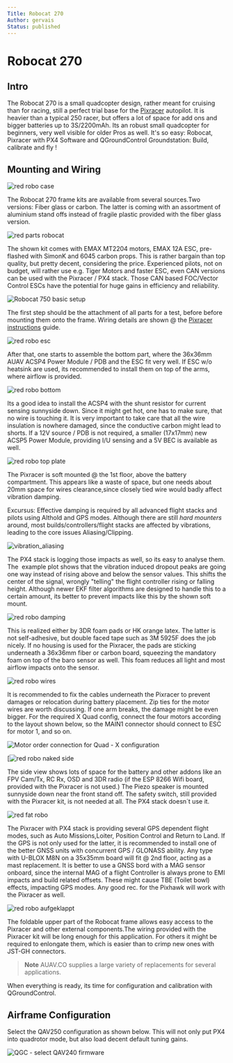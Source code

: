 ```yaml
---
Title: Robocat 270
Author: gervais
Status: published
---
```


# Robocat 270

## Intro

The Robocat 270 is a small quadcopter design, rather meant for cruising
than for racing, still a perfect trial base for the
[Pixracer](../flight_controller/pixracer.md) autopilot. It is heavier than a
typical 250 racer, but offers a lot of space for add ons and bigger
batteries up to 3S/2200mAh. Its an robust small quadcopter for
beginners, very well visible for older Pros as well. It's so easy:
Robocat, Pixracer with PX4 Software and QGroundControl Groundstation:
Build, calibrate and fly !

## Mounting and Wiring

![red robo case](../../images/red_robo_case.jpg)

The Robocat 270 frame kits are available from several sources.Two
versions: Fiber glass or carbon. The latter is coming with an assortment
of aluminium stand offs instead of fragile plastic provided with the
fiber glass version.

![red parts robocat](../../images/red_parts_robocat.jpg)

The shown kit comes with EMAX MT2204 motors, EMAX 12A ESC, pre-flashed
with SimonK and 6045 carbon props. This is rather bargain than top
quality, but pretty decent, considering the price. Experienced pilots,
not on budget, will rather use e.g. Tiger Motors and faster ESC, even
CAN versions can be used with the Pixracer / PX4 stack. Those CAN based
FOC/Vector Control ESCs have the potential for huge gains in efficiency
and reliability.

![Robocat 750 basic setup](../../images/robocat750_basic_setup_1.jpg)

The first step should be the attachment of all parts for a test, before
before mounting them onto the frame. Wiring details are shown @ the
[Pixracer instructions](../flight_controller/pixracer.md) guide.

![red robo esc](../../images/red_robo_esc.jpg)

After that, one starts to assemble the bottom part, where the 36x36mm
AUAV ACSP4 Power Module / PDB and the ESC fit very well. If ESC w/o
heatsink are used, its recommended to install them on top of the arms,
where airflow is provided.

![red robo bottom](../../images/red_robo_bottom.jpg)

Its a good idea to install the ACSP4 with the shunt resistor for current
sensing sunnyside down. Since it might get hot, one has to make sure,
that no wire is touching it. It is very important to take care that all
the wire insulation is nowhere damaged, since the conductive carbon
might lead to shorts. If a 12V source / PDB is not required, a smaller
(17x17mm) new ACSP5 Power Module, providing I/U sensing and a 5V BEC is
available as well.

![red robo top plate](../../images/red_robo_top_plate.jpg)

The Pixracer is soft mounted @ the 1st floor, above the battery
compartment. This appears like a waste of space, but one needs about
20mm space for wires clearance,since closely tied wire would badly
affect vibration damping.

Excursus: Effective damping is required by all advanced flight stacks
and pilots using Althold and GPS modes. Although there are still *hard
mounters* around, most builds/controllers/flight stacks are affected
by vibrations, leading to the core issues Aliasing/Clipping.

![vibration_aliasing](../../images/vibration_aliasing.png)

The PX4 stack is logging those impacts as well, so its easy to analyse
them. The  example plot shows that the vibration induced dropout peaks
are going one way instead of rising above and below the sensor values.
This shifts the center of the signal, wrongly "telling" the flight
controller rising or falling height. Although newer EKF filter
algorithms are designed to handle this to a certain amount, its better
to prevent impacts like this by the shown soft mount.

![red robo damping](../../images/red_robo_damping.jpg)

This is realized either by 3DR foam pads or HK orange latex. The latter
is not self-adhesive, but double faced tape such as 3M 5925F does the
job nicely. If no housing is used for the Pixracer, the pads are
sticking underneath a 36x36mm fiber or carbon board, squeezing the
mandatory foam on top of the baro sensor as well. This foam reduces all
light and most airflow impacts onto the sensor.

![red robo wires](../../images/red_robo_wires.jpg)

It is recommended to fix the cables underneath the Pixracer to prevent
damages or relocation during battery placement. Zip ties for the motor
wires are worth discussing. If one arm breaks, the damage might be even
bigger. For the required X Quad config, connect the four motors
according to the layout shown below, so the MAIN1 connector should
connect to ESC for motor 1, and so
on.

![Motor order connection for Quad - X configuration](../../images/motor_order_quad_x.png)

[![red robo naked side](../../images/red_robo_naked_side.jpg)

The side view shows lots of space for the battery and other addons like an
FPV Cam/Tx, RC Rx, OSD and 3DR radio (if the ESP 8266 Wifi board,
provided with the Pixracer is not used.) The Piezo speaker is mounted
sunnyside down near the front stand off. The safety switch, still
provided with the Pixracer kit, is not needed at all. The PX4 stack
doesn´t use it.

![red fat robo](../../images/red_fat_robo.jpg)

The Pixracer with PX4 stack is providing several GPS dependent flight
modes, such as Auto Missions,Loiter, Position Control and Return to
Land. If the GPS is not only used for the latter, it is recommended to
install one of the better GNSS units with concurrent GPS / GLONASS
ability. Any type with U-BLOX M8N on a 35x35mm board will fit @ 2nd
floor, acting as a mast replacement. It is better to use a GNSS bord
with a MAG sensor onboard, since the internal MAG of a flight Controller
is always prone to EMI impacts and build related offsets. These might
cause TBE (Toilet bowl) effects, impacting GPS modes. Any good rec. for
the Pixhawk will work with the Pixracer as well.

![red robo aufgeklappt](../../images/red_robo_aufgeklappt.jpg)

The foldable upper part of the Robocat frame allows easy access to the
Pixracer and other external components.The wiring provided with the
Pixracer kit will be long enough for this application. For others it
might be required to enlongate them, which is easier than to crimp new
ones with JST-GH connectors. 

> **Note** AUAV.CO supplies a large variety of replacements for several applications.

When everything is ready, its time for configuration and calibration
with QGroundControl.


## Airframe Configuration

Select the QAV250 configuration as shown below. This will not only put
PX4 into quadrotor mode, but also load decent default tuning gains.

![QGC - select QAV240 firmware](../../images/qav250_qgc_firmware.png)



